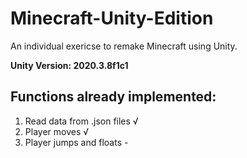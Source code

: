 # Minecraft-Unity-Edition
 An individual exericse to remake Minecraft using Unity.

**Unity Version: 2020.3.8f1c1**

## Functions already implemented:
1. Read data from .json files  √
2. Player moves  √
3. Player jumps and floats  -

